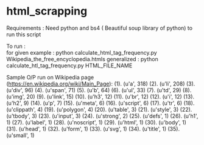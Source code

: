 # html_scrapping
Requirements : 
    Need python and bs4 ( Beautiful soup library of python) to run this script
    
To run :      
        for given example : python calculate_html_tag_frequency.py Wikipedia_the_free_encyclopedia.htmls
        generalized       : python calculate_htl_tag_frequency.py HTML_FILE_NAME
        
Sample O/P run on Wikipedia page (https://en.wikipedia.org/wiki/Main_Page):
     (1).  (u'a', 318)
 	 (2).  (u'li', 208)
 	 (3).  (u'div', 96)
 	 (4).  (u'span', 71)
 	 (5).  (u'b', 64)
 	 (6).  (u'ul', 33)
 	 (7).  (u'td', 29)
 	 (8).  (u'img', 20)
 	 (9).  (u'link', 15)
 	 (10).  (u'h3', 12)
 	 (11).  (u'br', 12)
 	 (12).  (u'i', 12)
 	 (13).  (u'h2', 9)
 	 (14).  (u'p', 7)
 	 (15).  (u'meta', 6)
 	 (16).  (u'script', 6)
 	 (17).  (u'tr', 6)
 	 (18).  (u'clippath', 4)
 	 (19).  (u'polygon', 4)
 	 (20).  (u'table', 3)
 	 (21).  (u'style', 3)
 	 (22).  (u'tbody', 3)
 	 (23).  (u'input', 3)
 	 (24).  (u'strong', 2)
 	 (25).  (u'defs', 1)
 	 (26).  (u'h1', 1)
 	 (27).  (u'label', 1)
 	 (28).  (u'noscript', 1)
 	 (29).  (u'html', 1)
 	 (30).  (u'body', 1)
 	 (31).  (u'head', 1)
 	 (32).  (u'form', 1)
 	 (33).  (u'svg', 1)
 	 (34).  (u'title', 1)
 	 (35).  (u'small', 1)

